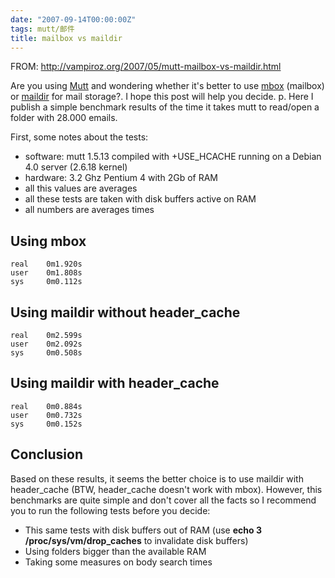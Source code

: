 ```yaml
---
date: "2007-09-14T00:00:00Z"
tags: mutt/邮件
title: mailbox vs maildir
---
```


FROM: http://vampiroz.org/2007/05/mutt-mailbox-vs-maildir.html

Are you using [Mutt](http://www.mutt.org/) and wondering whether it's better to use  [mbox](http://en.wikipedia.org/wiki/Mbox) (mailbox) or [maildir](http://vampiroz.org/2007/05/mutt-mailbox-vs-maildir.html) for mail storage?. I hope this post will help you decide. p. Here I publish a simple benchmark results of the time it takes mutt to read/open a folder with 28.000 emails. 

First, some notes about the tests:

-   software: mutt 1.5.13 compiled with +USE_HCACHE running on a Debian 4.0 server (2.6.18 kernel)
-   hardware: 3.2 Ghz Pentium 4 with 2Gb of RAM
-   all this values are averages
-   all these tests are taken with disk buffers active on RAM
-   all numbers are averages times

## Using mbox
```
real    0m1.920s
user    0m1.808s
sys     0m0.112s
```

## Using maildir without header_cache
```
real    0m2.599s
user    0m2.092s
sys     0m0.508s
```

## Using maildir with header_cache
```
real    0m0.884s
user    0m0.732s
sys     0m0.152s
```

## Conclusion

Based on these results, it seems the better choice is to use maildir with header_cache (BTW, header_cache doesn't work with mbox). However, this benchmarks are quite simple and don't cover all the facts so I recommend you to run the following tests before you decide:

-   This same tests with disk buffers out of RAM (use __echo 3 /proc/sys/vm/drop_caches__ to invalidate disk buffers)
-   Using folders bigger than the available RAM
-   Taking some measures on body search times
